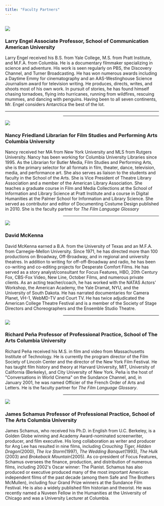 ```yaml
---
title: "Faculty Partners"
---
```

<br />

<div class="bio-set clearfix">
    <div class="photo"><img src="/img/bios/bio-engel.png" /></div>
    <div class="data">
        <h3>
            <span class="name">Larry Engel</span>
            <span class="title">Associate Professor, School of Communication</span>
            <span class="location">American University</span>
        </h3>
         <div class="text">Larry Engel received his B.S. from Yale College, M.S. from Pratt Institute, and M.F.A. from Columbia. He is a documentary filmmaker specializing in science and adventure. His work is seen regularly on PBS, the Discovery Channel, and Turner Broadcasting. He has won numerous awards including a Daytime Emmy for cinematography and an AAS-Westinghouse Science Journalism award for television writing. He produces, directs, writes, and shoots most of his own work. In pursuit of stories, he has found himself chasing tornadoes, flying into hurricanes, running from wildfires, rescuing mummies, and dancing with penguins. Having been to all seven continents, Mr. Engel considers Antarctica the best of the lot.</div>
    </div>
</div>
<hr class="right clearfix visible-xs" />
<hr class="right clearfix hidden-xs" style="margin-left: 190px;" />
<div class="bio-set clearfix">
    <div class="photo"><img src="/img/bios/bio-friedland.png" /></div>
    <div class="data">
        <h3>
            <span class="name">Nancy Friedland</span>
            <span class="title">Librarian for Film Studies and Performing Arts</span>
            <span class="location">Columbia University</span>
        </h3>
         <div class="text">Nancy  received her MA from New York University and MLS from Rutgers University. Nancy has been working for Columbia University Libraries since 1995. As the Librarian for Butler Media, Film Studies and Performing Arts, she is the primary selector for all formats in film, theater, dance, television, media, and performance art. She also serves as liaison to the students and faculty in the School of the Arts. She is Vice President of Theatre Library Association and a member of the American Library Association. She teaches a graduate course in Film and Media Collections at the School of Information and Library Science at Pratt Institute and a course in Digital Humanities at the Palmer School for Information and Library Science. She served as contributor and editor of Documenting Costume Design published in 2010.  She is the faculty partner for <i>The Film Language Glossary</i></div>
    </div>
</div>
<hr class="right clearfix" style="margin-left: 190px;" />
<div class="bio-set clearfix">
    <div class="photo"><img src="/img/bios/bio-mckenna.png" /></div>
    <div class="data">
        <h3>
            <span class="name">David McKenna</span>
        </h3>
         <div class="text">David McKenna earned a B.A. from the University of Texas and an M.F.A. from Carnegie-Mellon University. Since 1971, he has directed more than 100 productions on Broadway, Off-Broadway, and in regional and university theatres. In addition to writing for off-off-Broadway and radio, he has been co-writing and co-editing projects for Desperate Comfort Films. He has served as a story analyst/consultant for Focus Features, HBO, 20th Century Fox, CBS-Fox Video, New Line, October Films, and numerous private clients. As an acting teacher/coach, he has worked with the NATAS Actors' Workshop, the American Academy, the Yale Dramat, NYU, and the University of South Dakota. He has narrated documentaries for Camera Planet, VH-1, WebMD-TV and Court TV. He has twice adjudicated the American College Theatre Festival and is a member of the Society of Stage Directors and Choreographers and the Ensemble Studio Theatre.</div>
    </div>
</div>
<hr class="right clearfix" style="margin-left: 190px;" />
<div class="bio-set clearfix">
    <div class="photo"><img src="/img/bios/bio-pena.png" /></div>
    <div class="data">
        <h3>
            <span class="name">Richard Pe&ntilde;a</span>
            <span class="title">Professor of Professional Practice, School of The Arts</span>
            <span class="location">Columbia University</span>
        </h3>
         <div class="text">Richard Pe&ntilde;a received his M.S. in film and video from Massachusetts Institute of Technology. He is currently the program director of the Film Society of Lincoln Center and the director of the New York Film Festival. He has taught film history and theory at Harvard University, MIT, University of California (Berkeley), and City University of New York. Pe&ntilde;a is the host of "Conversations in World Cinema" on the Sundance Channel, and, in January 2001, he was named Officier of the French Order of Arts and Letters.  He is the faculty partner for  <i>The Film Language Glossary</i>.</div>
    </div>
</div>
<hr class="right clearfix" style="margin-left: 190px;" />
<div class="bio-set clearfix">
    <div class="photo"><img src="/img/bios/bio-schamus.png" /></div>
    <div class="data">
        <h3>
            <span class="name">James Schamus</span>
            <span class="title">Professor of Professional Practice, School of The Arts</span>
            <span class="location">Columbia University</span>
        </h3>
         <div class="text">James Schamus, who received his Ph.D. in English from U.C. Berkeley, is a Golden Globe winning and Academy Award-nominated screenwriter, producer, and film executive. His long collaboration as writer and producer for Ang Lee has resulted in nine films, including <i>Crouching Tiger, Hidden Dragon</i>(2000), <i>The Ice Storm</i>(1997), <i>The Wedding Banquet</i>(1993), <i>The Hulk</i> (2003)  and <i>Brokeback Mountain</i>(2005).  As co-president of Focus Features, Schamus oversees the finance, production, and distribution of numerous films, including 2002's Oscar winner: The Pianist. Schamus has also produced or executive produced many of the most important American independent films of the past decade (among them Safe and The Brothers McMullen), including four Grand Prize winners at the Sundance Film Festival. He is also a widely published film historian and theorist. He was recently named a Nuveen Fellow in the Humanities at the University of Chicago and was a University Lecturer at Columbia.</div>
    </div>
</div>

